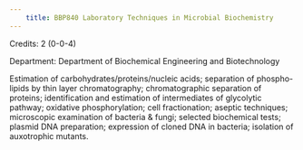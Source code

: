 ```yaml
---
    title: BBP840 Laboratory Techniques in Microbial Biochemistry
---
```

Credits: 2 (0-0-4)

Department: Department of Biochemical Engineering and Biotechnology

Estimation of carbohydrates/proteins/nucleic acids; separation of phospho-lipids by thin layer chromatography; chromatographic separation of proteins; identification and estimation of intermediates of glycolytic pathway; oxidative phosphorylation; cell fractionation; aseptic techniques; microscopic examination of bacteria & fungi; selected biochemical tests; plasmid DNA preparation; expression of cloned DNA in bacteria; isolation of auxotrophic mutants.